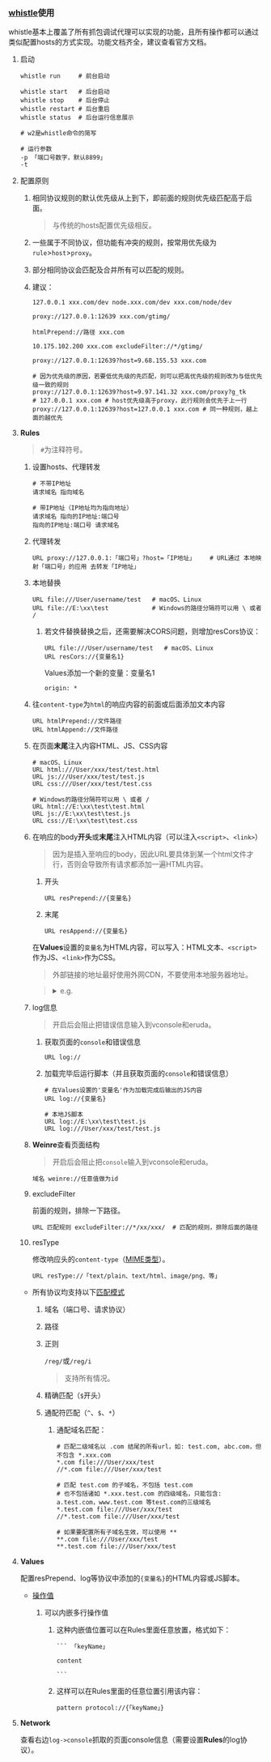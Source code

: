 ### [whistle](https://github.com/avwo/whistle)使用
whistle基本上覆盖了所有抓包调试代理可以实现的功能，且所有操作都可以通过类似配置hosts的方式实现。功能文档齐全，建议查看官方文档。

1. 启动

    ```shell
    whistle run     # 前台启动

    whistle start   # 后台启动
    whistle stop    # 后台停止
    whistle restart # 后台重启
    whistle status  # 后台运行信息展示

    # w2是whistle命令的简写

    # 运行参数
    -p 「端口号数字，默认8899」
    -t
    ```
2. 配置原则

    1. 相同协议规则的默认优先级从上到下，即前面的规则优先级匹配高于后面。

        >与传统的hosts配置优先级相反。
    2. 一些属于不同协议，但功能有冲突的规则，按常用优先级为`rule`>`host`>`proxy`。
    3. 部分相同协议会匹配及合并所有可以匹配的规则。
    4. 建议：

        ```text
        127.0.0.1 xxx.com/dev node.xxx.com/dev xxx.com/node/dev

        proxy://127.0.0.1:12639 xxx.com/gtimg/

        htmlPrepend://路径 xxx.com

        10.175.102.200 xxx.com excludeFilter://*/gtimg/

        proxy://127.0.0.1:12639?host=9.68.155.53 xxx.com

        # 因为优先级的原因，若要低优先级的先匹配，则可以把高优先级的规则改为与低优先级一致的规则
        proxy://127.0.0.1:12639?host=9.97.141.32 xxx.com/proxy?g_tk
        # 127.0.0.1 xxx.com # host优先级高于proxy，此行规则会优先于上一行
        proxy://127.0.0.1:12639?host=127.0.0.1 xxx.com # 同一种规则，越上面的越优先
        ```
3. **Rules**

    >`#`为注释符号。

    1. 设置hosts、代理转发

        ```text
        # 不带IP地址
        请求域名 指向域名

        # 带IP地址（IP地址均为指向地址）
        请求域名 指向的IP地址:端口号
        指向的IP地址:端口号 请求域名
        ```
    2. 代理转发

        ```text
        URL proxy://127.0.0.1:「端口号」?host=「IP地址」    # URL通过 本地映射「端口号」的应用 去转发「IP地址」
        ```
    3. 本地替换

        ```text
        URL file:///User/username/test   # macOS、Linux
        URL file://E:\xx\test            # Windows的路径分隔符可以用 \ 或者 /
        ```

        1. 若文件替换替换之后，还需要解决CORS问题，则增加resCors协议：

            ```text
            URL file:///User/username/test   # macOS、Linux
            URL resCors://{变量名1}
            ```

            Values添加一个新的变量：变量名1

            ```text
            origin: *
            ```
    4. 往`content-type`为`html`的响应内容的前面或后面添加文本内容

        ```text
        URL htmlPrepend://文件路径
        URL htmlAppend://文件路径
        ```
    5. 在页面**末尾**注入内容HTML、JS、CSS内容

        ```text
        # macOS、Linux
        URL html:///User/xxx/test/test.html
        URL js:///User/xxx/test/test.js
        URL css:///User/xxx/test/test.css

        # Windows的路径分隔符可以用 \ 或者 /
        URL html://E:\xx\test\test.html
        URL js://E:\xx\test\test.js
        URL css://E:\xx\test\test.css
        ```
    6. 在响应的body**开头**或**末尾**注入HTML内容（可以注入`<script>`、`<link>`）

        >因为是插入至响应的body，因此URL要具体到某一个html文件才行，否则会导致所有请求都添加一遍HTML内容。

        1. 开头

            ```text
            URL resPrepend://{变量名}
            ```
        2. 末尾

            ```text
            URL resAppend://{变量名}
            ```

        在**Values**设置的`变量名`为HTML内容，可以写入：HTML文本、`<script>`作为JS、`<link>`作为CSS。

        >外部链接的地址最好使用外网CDN，不要使用本地服务器地址。

        ><details>
        ><summary>e.g.</summary>
        >
        >```html
        ><!--在Values中写入vconsole-->
        ><script src="//res.wx.qq.com/mmbizwap/zh_CN/htmledition/js/vconsole/3.0.0/vconsole.min.js"></script>
        ><script>new VConsole()</script>
        >
        ><!--在Values中写入eruda-->
        ><script src="//cdn.jsdelivr.net/npm/eruda"></script>
        ><script>eruda.init()</script>
        >
        ><!--在Values中写入style-->
        ><style>
        >a {color: red;}
        ></style>
        >
        ><!--在Values中写入HTML内容-->
        ><p>这是whistle插入内容</p>
        >```
        ></details>
    7. log信息

        >开启后会阻止把错误信息输入到vconsole和eruda。

        1. 获取页面的`console`和错误信息

            ```text
            URL log://
            ```
        2. 加载完毕后运行脚本（并且获取页面的`console`和错误信息）

            ```text
            # 在Values设置的'变量名'作为加载完成后输出的JS内容
            URL log://{变量名}

            # 本地JS脚本
            URL log://E:\xx\test\test.js
            URL log:///User/xxx/test/test.js
            ```
    8. **Weinre**查看页面结构

        >开启后会阻止把`console`输入到vconsole和eruda。

        ```text
        域名 weinre://任意值做为id
        ```
    9. excludeFilter

        前面的规则，排除一下路径。

        ```text
        URL 匹配规则 excludeFilter://*/xx/xxx/  # 匹配的规则，排除后面的路径
        ```
    10. resType

        修改响应头的`content-type`（[MIME类型](https://developer.mozilla.org/zh-CN/docs/Web/HTTP/Basics_of_HTTP/MIME_types)）。

        ```text
        URL resType://「text/plain、text/html、image/png、等」
        ```

    - 所有协议均支持以下[匹配模式](https://wproxy.org/whistle/pattern.html)

        1. 域名（端口号、请求协议）
        2. 路径
        3. 正则

            `/reg/`或`/reg/i`

            >支持所有情况。
        4. 精确匹配（`$`开头）
        5. 通配符匹配（`^`、`$`、`*`）

            1. 通配域名匹配：

                ```test
                # 匹配二级域名以 .com 结尾的所有url，如: test.com, abc.com，但不包含 *.xxx.com
                *.com file:///User/xxx/test
                //*.com file:///User/xxx/test

                # 匹配 test.com 的子域名，不包括 test.com
                # 也不包括诸如 *.xxx.test.com 的四级域名，只能包含: a.test.com，www.test.com 等test.com的三级域名
                *.test.com file:///User/xxx/test
                //*.test.com file:///User/xxx/test

                # 如果要配置所有子域名生效，可以使用 **
                **.com file:///User/xxx/test
                **.test.com file:///User/xxx/test
                ```

4. **Values**

    配置resPrepend、log等协议中添加的`{变量名}`的HTML内容或JS脚本。

    - [操作值](https://wproxy.org/whistle/data.html)

        1. 可以内嵌多行操作值

            1. 这种内嵌值位置可以在Rules里面任意放置，格式如下：

                `` ``` 「keyName」 ``

                `content`

                `` ``` ``
            2. 这样可以在Rules里面的任意位置引用该内容：

                ```text
                pattern protocol://{「keyName」}
                ```
5. **Network**

    查看右边`log->console`抓取的页面console信息（需要设置**Rules**的log协议）。
